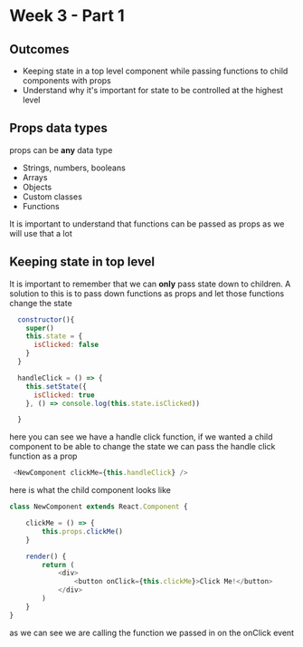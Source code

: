 <!-- @format -->

# Week 3 - Part 1

## Outcomes  
- Keeping state in a top level component while passing functions to child components with props 
- Understand why it's important for state to be controlled at the highest level 

## Props data types
props can be **any** data type

- Strings, numbers, booleans
- Arrays
- Objects
- Custom classes
- Functions

It is important to understand that functions can be passed as props as we will use that a lot 

## Keeping state in top level 
It is important to remember that we can **only** pass state down to children. A solution to this is to pass down functions as props and let those functions change the state

```js
  constructor(){
    super()
    this.state = {
      isClicked: false
    }
  }

  handleClick = () => {
    this.setState({
      isClicked: true
    }, () => console.log(this.state.isClicked))

  }
```
here you can see we have a handle click function, if we wanted a child component to be able to change the state we can pass the handle click function as a prop

```js
 <NewComponent clickMe={this.handleClick} />
```

here is what the child component looks like
```js
class NewComponent extends React.Component {

    clickMe = () => {
        this.props.clickMe()
    }

    render() {
        return (
            <div>
                <button onClick={this.clickMe}>Click Me!</button>
            </div>
        )
    }
} 
```

as we can see we are calling the function we passed in on the onClick event
